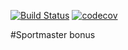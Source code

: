 [![Build Status](https://travis-ci.org/OneSeven17/HW3lessonV2.svg?branch=master)](https://travis-ci.org/OneSeven17/HW3lessonV2)
[![codecov](https://codecov.io/gh/OneSeven17/HW3lessonV2/branch/master/graph/badge.svg)](https://codecov.io/gh/OneSeven17/HW3lessonV2)

#Sportmaster bonus